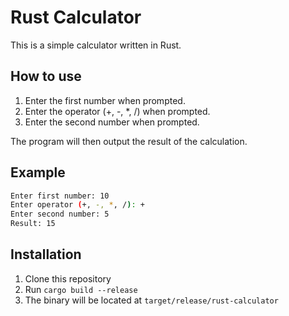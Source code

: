# Rust Calculator

This is a simple calculator written in Rust.

## How to use

1. Enter the first number when prompted.
2. Enter the operator (+, -, *, /) when prompted.
3. Enter the second number when prompted.

The program will then output the result of the calculation.

## Example

```bash
Enter first number: 10 
Enter operator (+, -, *, /): + 
Enter second number: 5 
Result: 15
```

## Installation

1. Clone this repository
2. Run `cargo build --release`
3. The binary will be located at `target/release/rust-calculator`
